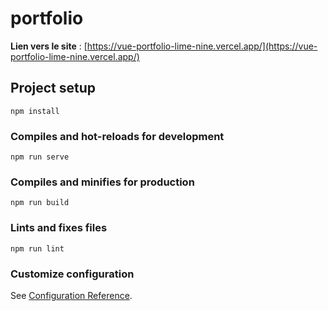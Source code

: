 # portfolio

**Lien vers le site** : [https://vue-portfolio-lime-nine.vercel.app/](https://vue-portfolio-lime-nine.vercel.app/)

## Project setup
```
npm install
```

### Compiles and hot-reloads for development
```
npm run serve
```

### Compiles and minifies for production
```
npm run build
```

### Lints and fixes files
```
npm run lint
```

### Customize configuration
See [Configuration Reference](https://cli.vuejs.org/config/).
